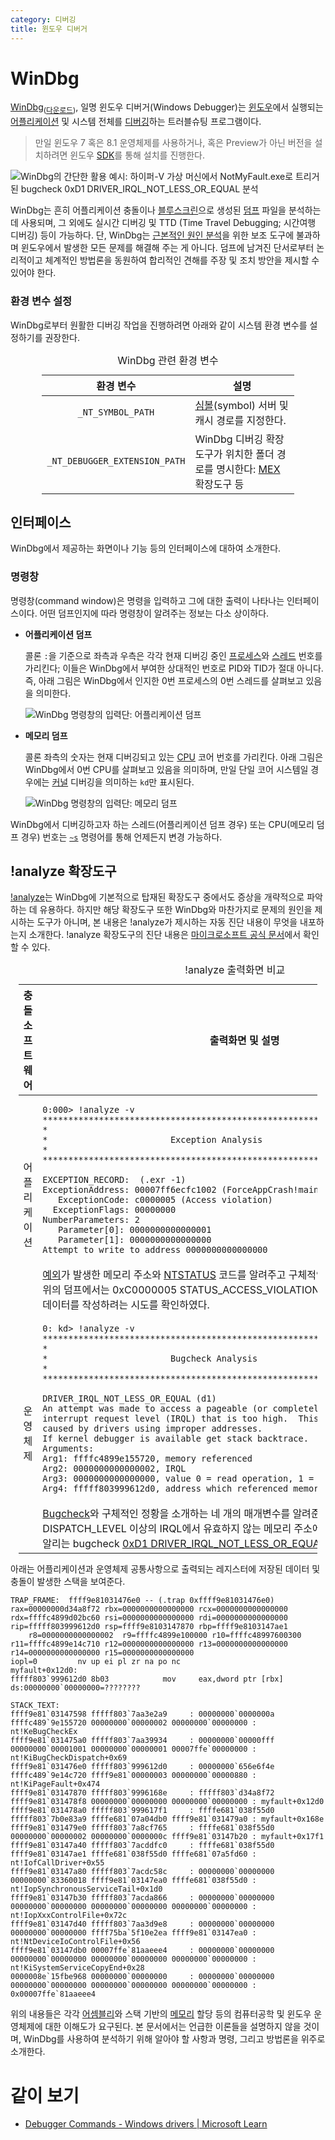 ```yaml
---
category: 디버깅
title: 윈도우 디버거
---
```

# WinDbg
[WinDbg](https://ko.wikipedia.org/wiki/WinDbg)<sub>([다운로드](https://apps.microsoft.com/store/detail/windbg-preview/9PGJGD53TN86))</sub>, 일명 윈도우 디버거(Windows Debugger)는 [윈도우](ko.Windows.md)에서 실행되는 [어플리케이션](ko.Process.md) 및 시스템 전체를 [디버깅](https://ko.wikipedia.org/wiki/디버그)하는 트러블슈팅 프로그램이다.

> 만일 윈도우 7 혹은 8.1 운영체제를 사용하거나, 혹은 Preview가 아닌 버전을 설치하려면 윈도우 [SDK](https://developer.microsoft.com/en-us/windows/downloads/windows-sdk/)를 통해 설치를 진행한다.

![WinDbg의 간단한 활용 예시: 하이퍼-V 가상 머신에서 NotMyFault.exe로 트리거된 bugcheck 0xD1 DRIVER_IRQL_NOT_LESS_OR_EQUAL 분석](./images/windbg_bugcheck_d1.png)

WinDbg는 흔히 어플리케이션 충돌이나 [블루스크린](ko.BSOD.md)으로 생성된 [덤프](ko.Dump.md) 파일을 분석하는 데 사용되며, 그 외에도 실시간 디버깅 및 TTD (Time Travel Debugging; 시간여행 디버깅) 등이 가능하다. 단, WinDbg는 [근본적인 원인 분석](https://en.wikipedia.org/wiki/Root_cause_analysis)을 위한 보조 도구에 불과하며 윈도우에서 발생한 모든 문제를 해결해 주는 게 아니다. 덤프에 남겨진 단서로부터 논리적이고 체계적인 방법론을 동원하여 합리적인 견해를 주장 및 조치 방안을 제시할 수 있어야 한다.

### 환경 변수 설정
WinDbg로부터 원활한 디버깅 작업을 진행하려면 아래와 같이 시스템 환경 변수를 설정하기를 권장한다.

<table style="width: 80%; margin: auto;">
<caption style="caption-side: top;">WinDbg 관련 환경 변수</caption>
<colgroup><col style="width: 30%;"/><col style="width: 70%;"/></colgroup>
<thead><tr><th style="text-align: center;">환경 변수</th><th style="text-align: center;">설명</th></tr></thead>
<tbody><tr><td style="text-align: center;"><code>_NT_SYMBOL_PATH</code></td><td><a href="ko.Symbol.md">심볼</a>(symbol) 서버 및 캐시 경로를 지정한다.</td></tr><tr><td style="text-align: center;"><code>_NT_DEBUGGER_EXTENSION_PATH</code></td><td>WinDbg 디버깅 확장도구가 위치한 폴더 경로를 명시한다: <a href="https://www.microsoft.com/en-us/download/details.aspx?id=53304">MEX</a> 확장도구 등</td></tr></tbody>
</table>

## 인터페이스
WinDbg에서 제공하는 화면이나 기능 등의 인터페이스에 대하여 소개한다.

### 명령창
명령창(command window)은 명령을 입력하고 그에 대한 출력이 나타나는 인터페이스이다. 어떤 덤프인지에 따라 명령창이 알려주는 정보는 다소 상이하다.

* **어플리케이션 덤프**

    콜론 `:`을 기준으로 좌측과 우측은 각각 현재 디버깅 중인 [프로세스](ko.Process.md)와 [스레드](ko.Process.md#스레드) 번호를 가리킨다; 이들은 WinDbg에서 부여한 상대적인 번호로 PID와 TID가 절대 아니다. 즉, 아래 그림은 WinDbg에서 인지한 0번 프로세스의 0번 스레드를 살펴보고 있음을 의미한다.

    ![WinDbg 명령창의 입력단: 어플리케이션 덤프](./images/windbg_wnd_command_user.png)

* **메모리 덤프**

    콜론 좌측의 숫자는 현재 디버깅되고 있는 [CPU](ko.Processor.md) 코어 번호를 가리킨다. 아래 그림은 WinDbg에서 0번 CPU를 살펴보고 있음을 의미하며, 만일 단일 코어 시스템일 경우에는 [커널](ko.Kernel.md) 디버깅을 의미하는 `kd`만 표시된다.
 
    ![WinDbg 명령창의 입력단: 메모리 덤프](./images/windbg_wnd_command_kernel.png)

WinDbg에서 디버깅하고자 하는 스레드(어플리케이션 덤프 경우) 또는 CPU(메모리 덤프 경우) 번호는 [`~s`](https://learn.microsoft.com/en-us/windows-hardware/drivers/debugger/-s--change-current-processor-) 명령어를 통해 언제든지 변경 가능하다.

## !analyze 확장도구
[!analyze](https://learn.microsoft.com/en-us/windows-hardware/drivers/debugger/-analyze)는 WinDbg에 기본적으로 탑재된 확장도구 중에서도 증상을 개략적으로 파악하는 데 유용하다. 하지만 해당 확장도구 또한 WinDbg와 마찬가지로 문제의 원인을 제시하는 도구가 아니며, 본 내용은 !analyze가 제시하는 자동 진단 내용이 무엇을 내포하는지 소개한다. !analyze 확장도구의 진단 내용은 [마이크로소프트 공식 문서](https://learn.microsoft.com/en-us/windows-hardware/drivers/debugger/using-the--analyze-extension)에서 확인할 수 있다.

<table style="width: 95%; margin: auto;">
<caption style="caption-side: top;">!analyze 출력화면 비교</caption>
<thead><tr><th style="text-align: center;">충돌 소프트웨어</th><th style="text-align: center;">출력화면 및 설명</th></tr></thead>
<colgroup><col style="width: 15%;" /><col style="width: 85%;" /></colgroup>
<tbody>
<tr><td rowspan="2" style="text-align: center;">어플리케이션</td><td>

```windbg
0:000> !analyze -v
*******************************************************************************
*                                                                             *
*                        Exception Analysis                                   *
*                                                                             *
*******************************************************************************

EXCEPTION_RECORD:  (.exr -1)
ExceptionAddress: 00007ff6ecfc1002 (ForceAppCrash!main+0x0000000000000002)
   ExceptionCode: c0000005 (Access violation)
  ExceptionFlags: 00000000
NumberParameters: 2
   Parameter[0]: 0000000000000001
   Parameter[1]: 0000000000000000
Attempt to write to address 0000000000000000
```
</td></tr>
<tr><td><a href="ko.C.md#예외-처리">예외</a>가 발생한 메모리 주소와 <a href="https://learn.microsoft.com/en-us/openspecs/windows_protocols/ms-erref/596a1078-e883-4972-9bbc-49e60bebca55">NTSTATUS</a> 코드를 알려주고 구체적인 정황을 매개변수로 설명한다. 위의 덤프에서는 0xC0000005 STATUS_ACCESS_VIOLATION이란 유효하지 않은 메모리에 데이터를 작성하려는 시도를 확인하였다.</td></tr>
<tr><td rowspan="2" style="text-align: center;">운영체제</td><td>

```windbg
0: kd> !analyze -v
*******************************************************************************
*                                                                             *
*                        Bugcheck Analysis                                    *
*                                                                             *
*******************************************************************************

DRIVER_IRQL_NOT_LESS_OR_EQUAL (d1)
An attempt was made to access a pageable (or completely invalid) address at an
interrupt request level (IRQL) that is too high.  This is usually
caused by drivers using improper addresses.
If kernel debugger is available get stack backtrace.
Arguments:
Arg1: ffffc4899e155720, memory referenced
Arg2: 0000000000000002, IRQL
Arg3: 0000000000000000, value 0 = read operation, 1 = write operation
Arg4: fffff803999612d0, address which referenced memory
```
</td></tr>
<tr><td><a href="https://learn.microsoft.com/en-us/windows-hardware/drivers/debugger/bug-check-code-reference2">Bugcheck</a>와 구체적인 정황을 소개하는 네 개의 매개변수를 알려준다. 위의 덤프는 DISPATCH_LEVEL 이상의 IRQL에서 유효하지 않는 메모리 주소에 데이터 작성을 시도하였음을 알리는 bugcheck <a href="https://learn.microsoft.com/en-us/windows-hardware/drivers/debugger/bug-check-0xd1--driver-irql-not-less-or-equal">0xD1 DRIVER_IRQL_NOT_LESS_OR_EQUAL</a>로 확인되었다.</td></tr>
</tbody>
</table>

아래는 어플리케이션과 운영체제 공통사항으로 출력되는 레지스터에 저장된 데이터 및 충돌이 발생한 스택을 보여준다.

```windbg
TRAP_FRAME:  ffff9e81031476e0 -- (.trap 0xffff9e81031476e0)
rax=00000000d34a8f72 rbx=0000000000000000 rcx=0000000000000000
rdx=ffffc4899d02bc60 rsi=0000000000000000 rdi=0000000000000000
rip=fffff803999612d0 rsp=ffff9e8103147870 rbp=ffff9e8103147ae1
    r8=0000000000000002  r9=ffffc4899e100000 r10=ffffc48997600300
r11=ffffc4899e14c710 r12=0000000000000000 r13=0000000000000000
r14=0000000000000000 r15=0000000000000000
iopl=0         nv up ei pl zr na po nc
myfault+0x12d0:
fffff803`999612d0 8b03            mov     eax,dword ptr [rbx] ds:00000000`00000000=????????

STACK_TEXT:  
ffff9e81`03147598 fffff803`7aa3e2a9     : 00000000`0000000a ffffc489`9e155720 00000000`00000002 00000000`00000000 : nt!KeBugCheckEx
ffff9e81`031475a0 fffff803`7aa39934     : 00000000`00000fff 00000000`00001001 00000000`00000001 00007ffe`00000000 : nt!KiBugCheckDispatch+0x69
ffff9e81`031476e0 fffff803`999612d0     : 00000000`656e6f4e ffffc489`9e14c720 ffff9e81`00000003 00000000`00000880 : nt!KiPageFault+0x474
ffff9e81`03147870 fffff803`9996168e     : fffff803`d34a8f72 ffff9e81`031478f8 00000000`00000000 00000000`00000000 : myfault+0x12d0
ffff9e81`031478a0 fffff803`999617f1     : ffffe681`038f55d0 fffff803`7b0e83a9 ffffe681`07a04db0 ffff9e81`031479a0 : myfault+0x168e
ffff9e81`031479e0 fffff803`7a8cf765     : ffffe681`038f55d0 00000000`00000002 00000000`0000000c ffff9e81`03147b20 : myfault+0x17f1
ffff9e81`03147a40 fffff803`7acddfc0     : ffffe681`038f55d0 ffff9e81`03147ae1 ffffe681`038f55d0 ffffe681`07a5fd60 : nt!IofCallDriver+0x55
ffff9e81`03147a80 fffff803`7acdc58c     : 00000000`00000000 00000000`83360018 ffff9e81`03147ea0 ffffe681`038f55d0 : nt!IopSynchronousServiceTail+0x1d0
ffff9e81`03147b30 fffff803`7acda866     : 00000000`00000000 00000000`00000000 00000000`00000000 00000000`00000000 : nt!IopXxxControlFile+0x72c
ffff9e81`03147d40 fffff803`7aa3d9e8     : 00000000`00000000 00000000`00000000 ffff75ba`5f10e2ea ffff9e81`03147ea0 : nt!NtDeviceIoControlFile+0x56
ffff9e81`03147db0 00007ffe`81aaeee4     : 00000000`00000000 00000000`00000000 00000000`00000000 00000000`00000000 : nt!KiSystemServiceCopyEnd+0x28
0000008e`15fbe968 00000000`00000000     : 00000000`00000000 00000000`00000000 00000000`00000000 00000000`00000000 : 0x00007ffe`81aaeee4
```

위의 내용들은 각각 [어셈블리](ko.Assembly.md)와 스택 기반의 [메모리](ko.Memory.md) 할당 등의 컴퓨터공학 및 윈도우 운영체제에 대한 이해도가 요구된다. 본 문서에서는 언급한 이론들을 설명하지 않을 것이며, WinDbg를 사용하여 분석하기 위해 알아야 할 사항과 명령, 그리고 방법론을 위주로 소개한다.

# 같이 보기
* [Debugger Commands - Windows drivers &#124; Microsoft Learn](https://learn.microsoft.com/en-us/windows-hardware/drivers/debugger/debugger-commands)
